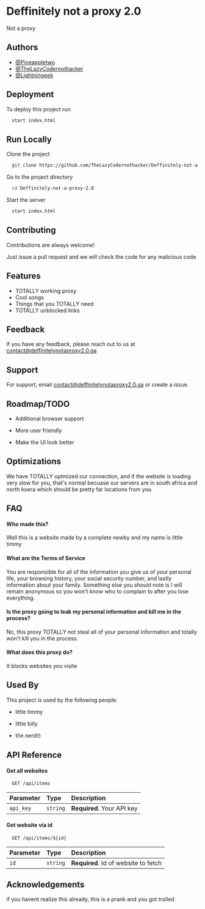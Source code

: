 
# Deffinitely not a proxy 2.0

Not a proxy


## Authors

- [@Pineappletwo](https://github.com/Pineappletwo1)
- [@TheLazyCodernothacker](https://github.com/TheLazyCodernothacker)
- [@Lightningeek](https://github.com/Lightningeek)

## Deployment

To deploy this project run

```bash
  start index.html
```


## Run Locally

Clone the project

```bash
  git clone https://github.com/TheLazyCodernothacker/Deffinitely-not-a-proxy-2.0
```

Go to the project directory

```bash
  cd Deffinitely-not-a-proxy-2.0
```

Start the server

```bash
  start index.html
```


## Contributing

Contributions are always welcome!

Just issue a pull request and we will check the code for any malicious code


## Features

- TOTALLY working proxy
- Cool songs
- Things that you TOTALLY need
- TOTALLY unblocked links


## Feedback

If you have any feedback, please reach out to us at contact@deffinitelynotaproxy2.0.ga


## Support

For support, email contact@deffinitelynotaproxy2.0.ga or create a issue.


## Roadmap/TODO

- Additional browser support

- More user friendly

- Make the UI look better


## Optimizations

We have TOTALLY optmized our connection, and if the website is loading very slow for you, that's normal becuase our servers are in south africa and north koera which should be pretty far locations from you


## FAQ

#### Who made this?

Well this is a website made by a complete newby and my name is little timmy

#### What are the Terms of Service

You are responsible for all of the information you give us of your personal life, your browsing history, your social security number, and lastly information about your family. Something else you should note is I will remain anonymous so you won't know who to complain to after you lose everything.

#### Is the proxy going to leak my personal information and kill me in the process?

No, this proxy TOTALLY not steal all of your personal information and totally won't kill you in the process.

#### What does this proxy do?

It blocks websites you visite
## Used By

This project is used by the following people:

- little timmy

- little billy

- the nerd🤓



## API Reference

#### Get all websites

```http
  GET /api/items
```

| Parameter | Type     | Description                |
| :-------- | :------- | :------------------------- |
| `api_key` | `string` | **Required**. Your API key |

#### Get website via id

```http
  GET /api/items/${id}
```

| Parameter | Type     | Description                       |
| :-------- | :------- | :-------------------------------- |
| `id`      | `string` | **Required**. Id of website to fetch |




## Acknowledgements

if you havent realize this already, this is a prank and you got trolled

